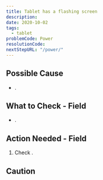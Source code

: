```yaml
---
title: Tablet has a flashing screen
description:
date: 2020-10-02
tags:
  - tablet
problemCode: Power
resolutionCode:
nextStepURL: "/power/"
---
```

## Possible Cause

- .

## What to Check - Field

- .

## Action Needed - Field

1) Check .


## Caution
